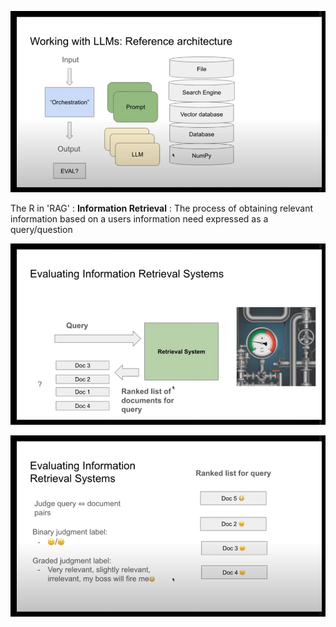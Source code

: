 ![](assets/images/RAG%20Basics-image-1.png)

The R in  'RAG' : **Information Retrieval** : The process of obtaining relevant information based on a users information need expressed as a query/question

![](assets/images/RAG%20Basics-image-2.png)


![](assets/images/RAG%20Basics-image-3.png)


